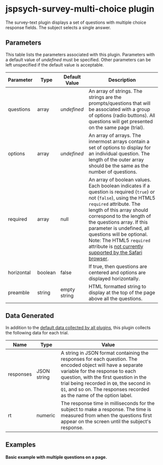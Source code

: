 # jspsych-survey-multi-choice plugin

The survey-text plugin displays a set of questions with multiple choice response fields. The subject selects a single answer.

## Parameters

This table lists the parameters associated with this plugin. Parameters with a default value of *undefined* must be specified. Other parameters can be left unspecified if the default value is acceptable.

Parameter | Type | Default Value | Description
----------|------|---------------|------------
questions | array | *undefined* | An array of strings. The strings are the prompts/questions that will be associated with a group of options (radio buttons). All questions will get presented on the same page (trial).
options | array |  *undefined* | An array of arrays. The innermost arrays contain a set of options to display for an individual question. The length of the outer array should be the same as the number of questions.
required | array | null | An array of boolean values. Each boolean indicates if a question is required (`true`) or not (`false`), using the HTML5 `required` attribute. The length of this array should correspond to the length of the questions array. If this parameter is undefined, all questions will be optional. Note: The HTML5 `required` attribute is [not currently supported by the Safari browser][1].
horizontal | boolean | false | If true, then questions are centered and options are displayed horizontally.
preamble | string | empty string | HTML formatted string to display at the top of the page above all the questions. 

[1]: https://developer.mozilla.org/en-US/docs/Web/HTML/Element/input#Browser_compatibility

## Data Generated

In addition to the [default data collected by all plugins](overview#datacollectedbyplugins), this plugin collects the following data for each trial.

Name | Type | Value
-----|------|------
responses | JSON string | A string in JSON format containing the responses for each question. The encoded object will have a separate variable for the response to each question, with the first question in the trial being recorded in `Q0`, the second in `Q1`, and so on. The responses recorded as the name of the option label.
rt | numeric | The response time in milliseconds for the subject to make a response. The time is measured from when the questions first appear on the screen until the subject's response.

## Examples

#### Basic example with multiple questions on a page.

```javascript

```
